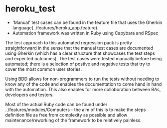 # heroku_test

* 'Manual' test cases can be found in the feature file that uses the Gherkin language(../features/heroku_app.feature). 
* Automation framework was written in Ruby using Capybara and RSpec 

The test approach to this automated regression pack is pretty straightforward in the sense that the manual test cases are documented using Gherkin (which has a clear structure that showcases the test steps and expected outcomes). The test cases were tested manually before being automated; there is a selection of postive and negative tests that try to cover the most common user stories. 

Using BDD allows for non-programmers to run the tests without needing to know any of the code and enables the documentation to come hand in hand with the automation. This also enables for more colloboration between BAs, developers and testers. 

Most of the actual Ruby code can be found under ../features/modules/Computers - the aim of this is to make the steps definition file as free from complexity as possible and allow maintenance/reworking of the framework to be relatively painless. 

